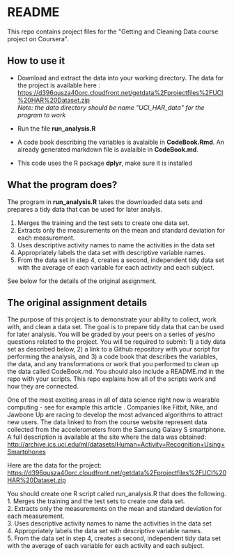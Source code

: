 # README
This repo contains project files for the "Getting and Cleaning Data course project on Coursera".

## How to use it
* Download and extract the data into your working directory.
The data for the project is available here :
https://d396qusza40orc.cloudfront.net/getdata%2Fprojectfiles%2FUCI%20HAR%20Dataset.zip  
_Note:  the data directory should be name "UCI_HAR_data" for the program to work_

* Run the file __run_analysis.R__

* A code book describing the variables is avalaible in __CodeBook.Rmd__. An already generated markdown file is avalaible in __CodeBook.md__.

* This code uses the R package __dplyr__, make sure it is installed

## What the program does?
The program in __run_analysis.R__ takes the downloaded data sets and prepares a tidy data that can be used for later analyis. 

1. Merges the training and the test sets to create one data set.  
2. Extracts only the measurements on the mean and standard deviation for each measurement.   
3. Uses descriptive activity names to name the activities in the data set  
4. Appropriately labels the data set with descriptive variable names.   
5. From the data set in step 4, creates a second, independent tidy data set with the average of each variable for each activity and each subject.  

See below for the details of the original assignment.

## The original assignment details

The purpose of this project is to demonstrate your ability to collect, work with, and clean a data set. The goal is to prepare tidy data that can be used for later analysis. You will be graded by your peers on a series of yes/no questions related to the project. You will be required to submit: 1) a tidy data set as described below, 2) a link to a Github repository with your script for performing the analysis, and 3) a code book that describes the variables, the data, and any transformations or work that you performed to clean up the data called CodeBook.md. You should also include a README.md in the repo with your scripts. This repo explains how all of the scripts work and how they are connected.  

One of the most exciting areas in all of data science right now is wearable computing - see for example this article . Companies like Fitbit, Nike, and Jawbone Up are racing to develop the most advanced algorithms to attract new users. The data linked to from the course website represent data collected from the accelerometers from the Samsung Galaxy S smartphone. A full description is available at the site where the data was obtained: 
http://archive.ics.uci.edu/ml/datasets/Human+Activity+Recognition+Using+Smartphones 

Here are the data for the project: 
https://d396qusza40orc.cloudfront.net/getdata%2Fprojectfiles%2FUCI%20HAR%20Dataset.zip 

You should create one R script called run_analysis.R that does the following.  
    1. Merges the training and the test sets to create one data set.  
    2. Extracts only the measurements on the mean and standard deviation for each measurement.   
    3. Uses descriptive activity names to name the activities in the data set  
    4. Appropriately labels the data set with descriptive variable names.   
    5. From the data set in step 4, creates a second, independent tidy data set with the average of each variable for each activity and each subject.  